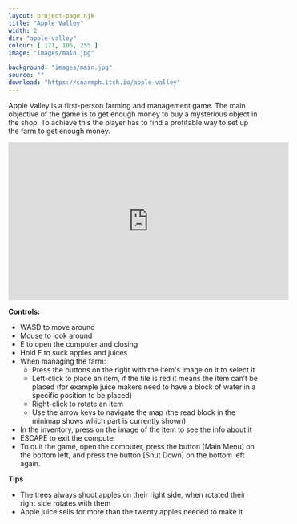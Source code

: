 ```yaml
---
layout: project-page.njk
title: "Apple Valley"
width: 2
dir: "apple-valley"
colour: [ 171, 106, 255 ]
image: "images/main.jpg"

background: "images/main.jpg"
source: ""
download: "https://snarmph.itch.io/apple-valley"
---
```


Apple Valley is a first-person farming and management game.
The main objective of the game is to get enough money to buy a mysterious object in the shop.
To achieve this the player has to find a profitable way to set up the farm to get enough money. 

<iframe class="youtube" width="560" height="315" src="https://www.youtube.com/embed/YV5NlsMnzR8?si=K9DIZYsof7jfAZPC" title="YouTube video player" frameborder="0" allow="accelerometer; autoplay; clipboard-write; encrypted-media; gyroscope; picture-in-picture; web-share" referrerpolicy="strict-origin-when-cross-origin" allowfullscreen></iframe>

**Controls:**

 * WASD to move around
 * Mouse to look around
 * E to open the computer and closing
 * Hold F to suck apples and juices
 * When managing the farm:
   * Press the buttons on the right with the item's image on it to select it
   * Left-click to place an item, if the tile is red it means the item can’t be placed (for example juice makers need to have a block of water in a specific position to be placed)
   * Right-click to rotate an item
   * Use the arrow keys to navigate the map (the read block in the minimap shows which part is currently shown)
 * In the inventory, press on the image of the item to see the info about it
 * ESCAPE to exit the computer
 * To quit the game, open the computer, press the button [Main Menu] on the bottom left, and press the button [Shut Down] on the bottom left again.


**Tips**

 * The trees always shoot apples on their right side, when rotated their right side rotates with them
 * Apple juice sells for more than the twenty apples needed to make it

